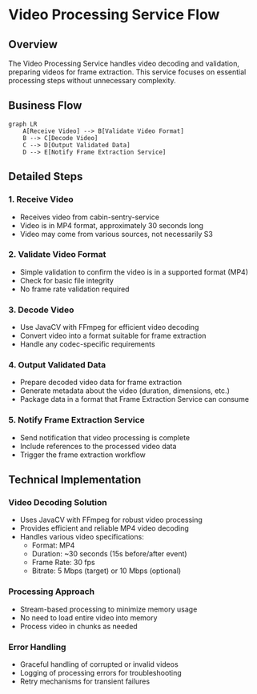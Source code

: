 # Video Processing Service Flow

## Overview
The Video Processing Service handles video decoding and validation, preparing videos for frame extraction. This service focuses on essential processing steps without unnecessary complexity.

## Business Flow

```mermaid
graph LR
    A[Receive Video] --> B[Validate Video Format]
    B --> C[Decode Video]
    C --> D[Output Validated Data]
    D --> E[Notify Frame Extraction Service]
```

## Detailed Steps

### 1. Receive Video
- Receives video from cabin-sentry-service
- Video is in MP4 format, approximately 30 seconds long
- Video may come from various sources, not necessarily S3

### 2. Validate Video Format
- Simple validation to confirm the video is in a supported format (MP4)
- Check for basic file integrity
- No frame rate validation required

### 3. Decode Video
- Use JavaCV with FFmpeg for efficient video decoding
- Convert video into a format suitable for frame extraction
- Handle any codec-specific requirements

### 4. Output Validated Data
- Prepare decoded video data for frame extraction
- Generate metadata about the video (duration, dimensions, etc.)
- Package data in a format that Frame Extraction Service can consume

### 5. Notify Frame Extraction Service
- Send notification that video processing is complete
- Include references to the processed video data
- Trigger the frame extraction workflow

## Technical Implementation

### Video Decoding Solution
- Uses JavaCV with FFmpeg for robust video processing
- Provides efficient and reliable MP4 video decoding
- Handles various video specifications:
  - Format: MP4
  - Duration: ~30 seconds (15s before/after event)
  - Frame Rate: 30 fps
  - Bitrate: 5 Mbps (target) or 10 Mbps (optional)

### Processing Approach
- Stream-based processing to minimize memory usage
- No need to load entire video into memory
- Process video in chunks as needed

### Error Handling
- Graceful handling of corrupted or invalid videos
- Logging of processing errors for troubleshooting
- Retry mechanisms for transient failures
